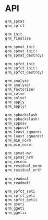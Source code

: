 # API

```@docs
qrm_spmat
qrm_spfct
```

```@docs
qrm_init
qrm_finalize
```

```@docs
qrm_spmat_init
qrm_spmat_init!
qrm_spmat_destroy!
```

```@docs
qrm_spfct_init
qrm_spfct_init!
qrm_spfct_destroy!
```

```@docs
qrm_analyse
qrm_analyse!
qrm_factorize!
qrm_solve
qrm_solve!
qrm_apply
qrm_apply!
```

```@docs
qrm_spbackslash
qrm_spbackslash!
qrm_spposv
qrm_spposv!
qrm_least_squares
qrm_least_squares!
qrm_min_norm
qrm_min_norm!
```

```@docs
qrm_spmat_mv!
qrm_spmat_nrm
qrm_vecnrm
qrm_residual_norm
qrm_residual_orth
```

```@docs
qrm_readmat
qrm_readmat!
```

```@docs
qrm_spfct_seti
qrm_spfct_geti
qrm_spfct_getii
qrm_gseti
qrm_ggeti
qrm_ggetii
```

